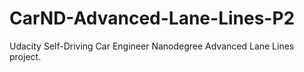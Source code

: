 # CarND-Advanced-Lane-Lines-P2
Udacity Self-Driving Car Engineer Nanodegree Advanced Lane Lines project. 

